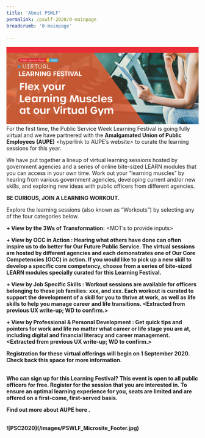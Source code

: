 ```yaml
---
title: 'About PSWLF'
permalink: /pswlf-2020/0-mainpage
breadcrumb: '0-mainpage'

---
```

![PSC2020](/images/PSWLF_Microsite_Banner.jpg)
<br> For the first time, the Public Service Week Learning Festival is going fully virtual and we have partnered with the <b>Amalgamated Union of Public Employees (AUPE)</b> <hyperlink to AUPE’s website> to curate the learning sessions for this year.

We have put together a lineup of virtual learning sessions hosted by government agencies and a series of online bite-sized LEARN modules that you can access in your own time. Work out your “learning muscles” by hearing from various government agencies, developing current and/or new skills, and exploring new ideas with public officers from different agencies.

<b>BE CURIOUS, JOIN A LEARNING WORKOUT.</b>

Explore the learning sessions (also known as “Workouts”) by selecting any of the four categories below.

<b>+ View by the 3Ws of Transformation:</b> <MOT’s to provide inputs>

<b>+ View by OCC in Action <Hyperlink>:<b> 
Hearing what others have done can often inspire us to do better for Our Future Public Service. The virtual sessions are hosted by different agencies and each demonstrates one of Our Core Competencies (OCC) in action. If you would like to pick up a new skill to develop a specific core competency, choose from a series of bite-sized LEARN modules specially curated for this Learning Festival.

<b>+ View by Job Specific Skills <Hyperlink>:</b> 
Workout sessions are available for officers belonging to these job families: xxx, and xxx. Each workout is curated to support the development of a skill for you to thrive at work, as well as life skills to help you manage career and life transitions. <Extracted from previous UX write-up; WD to confirm.>

<b>+ View by Professional & Personal Development <Hyperlink>:</b> 
Get quick tips and pointers for work and life no matter what career or life stage you are at, including digital and financial literacy and career management. <Extracted from previous UX write-up; WD to confirm.>

Registration for these virtual offerings will begin on 1 September 2020. Check back this space for more information.

<br>
<b>Who can sign up for this Learning Festival?</b>
This event is open to all public officers for free. Register for the session that you are interested in. To ensure an optimal learning experience for you, seats are limited and are offered on a first-come, first-served basis.

<b>Find out more about AUPE here <hyperlink to AUPE webpage>.</b>

<br>
![PSC2020](/images/PSWLF_Microsite_Footer.jpg)
